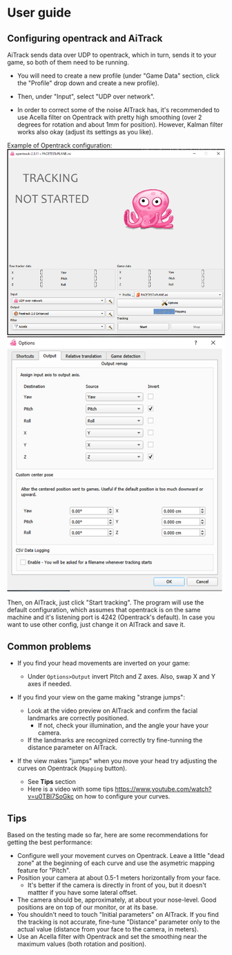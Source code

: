 # User guide

## Configuring opentrack and AiTrack

AiTrack sends data over UDP to opentrack, which in turn, sends it to your game, so both of them need to be running.

- You will need to create a new profile (under "Game Data" section, click the "Profile" drop down and create a new profile).

- Then, under "Input", select "UDP over network".

- In order to correct some of the noise AITrack has, it's recommended to use Acella filter on Opentrack with pretty high smoothing (over 2 degrees for rotation and about 1mm for position). However, Kalman filter works also okay (adjust its settings as you like).

Example of Opentrack configuration:
![](../Images/OpentrackConfig.png)
![](../Images/OpentrackConfig1.png)

Then, on AITrack, just click "Start tracking". The program will use the default configuration, which assumes that opentrack is on the same machine and it's listening port is 4242 (Opentrack's default). In case you want to use other config, just change it on AITrack and save it. 


## Common problems
- If you find your head movements are inverted on your game:
    - Under `Options>Output` invert Pitch and Z axes. Also, swap X and Y axes if needed.

- If you find your view on the game making "strange jumps":
    - Look at the video preview on AITrack and confirm the facial landmarks are correctly positioned.
        - If not, check your illumination, and the angle your have your camera.
    - If the landmarks are recognized correctly try fine-tunning the distance parameter on AITrack.

- If the view makes "jumps" when you move your head try adjusting the curves on Opentrack (`Mapping` button).
    - See **Tips** section
    - Here is a video with some tips https://www.youtube.com/watch?v=u0TBI7SoGkc on how to configure your curves.

## Tips

Based on the testing made so far, here are some recommendations for getting the best performance:
 
-  Configure well your movement curves on Opentrack. Leave a little "dead zone" at the beginning of each curve and use the asymetric mapping feature for "Pitch".
- Position your camera at about 0.5-1 meters horizontally from your face.
    * It's better if the camera is directly in front of you, but it doesn't mattter if you have some lateral offset.
-  The camera should be, approximately,  at about your nose-level. Good positions are on top of our monitor, or at its base.
- You shouldn't need to touch "Initial parameters" on AITrack. If you find the tracking is not accurate, fine-tune "Distance" parameter only to the actual value (distance from your face to the camera, in meters).
- Use an Acella filter with Opentrack and set the smoothing near the maximum values (both rotation and position).